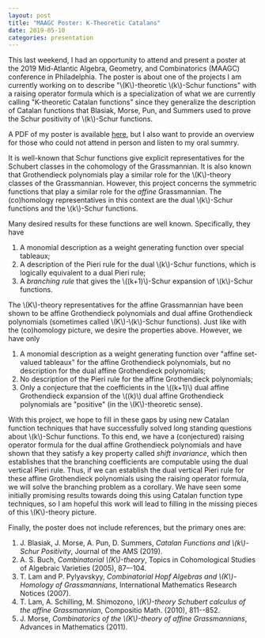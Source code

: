 ```yaml
---
layout: post
title: "MAAGC Poster: K-Theoretic Catalans"
date: 2019-05-10
categories: presentation
---
```


This last weekend, I had an opportunity to attend and present a poster at the 2019 Mid-Atlantic Algebra, Geometry, and Combinatorics (MAAGC) conference in Philadelphia. The poster is about one of the projects I am currently working on to describe "\\(K\\)-theoretic \\(k\\)-Schur functions" with a raising operator formula which is a specialization of what we are currently calling "K-theoretic Catalan functions" since they generalize the description of Catalan functions that Blasiak, Morse, Pun, and Summers used to prove the Schur positivity of \\(k\\)-Schur functions.

A PDF of my poster is available [here](https://ghseeli.github.io/grad-school-writings/presentations/maagc-2019-poster.pdf), but I also want to provide an overview for those who could not attend in person and listen to my oral summry.

It is well-known that Schur functions give explicit representatives for the Schubert classes in the cohomology of the Grassmannian. It is also known that Grothendieck polynomials play a similar role for the \\(K\\)-theory classes of the Grassmannian. However, this project concerns the symmetric functions that play a similar role for the *affine* Grassmannian. The (co)homology representatives in this context are the dual \\(k\\)-Schur functions and the \\(k\\)-Schur functions. 

Many desired results for these functions are well known. Specifically, they have

1. A monomial description as a weight generating function over special tableaux;
1. A description of the Pieri rule for the dual \\(k\\)-Schur functions, which is logically equivalent to a dual Pieri rule;
1. A *branching rule* that gives the \\((k+1)\\)-Schur expansion of \\(k\\)-Schur functions.

The \\(K\\)-theory representatives for the affine Grassmannian have been shown to be affine Grothendieck polynomials and dual affine Grothendieck polynomials (sometimes called \\(K\\)-\\(k\\)-Schur functions). Just like with the (co)homology picture, we desire the properties above. However, we have only 

1. A monomial description as a weight generating function over "affine set-valued tableaux" for the affine Grothendieck polynomials, but no description for the dual affine Grothendieck polynomials;
1. No description of the Pieri rule for the affine Grothendieck polynomials;
1. Only a conjecture that the coefficients in the \\((k+1)\\) dual affine Grothendieck expansion of the \\((k)\\) dual affine Grothendieck polynomials are "positive" (in the \\(K\\)-theoretic sense).

With this project, we hope to fill in these gaps by using new Catalan function techniques that have successfully solved long standing questions about \\(k\\)-Schur functions. To this end, we have a (conjectured) raising operator formula for the dual affine Grothendieck polynomials and have shown that they satisfy a key property called *shift invariance*, which then establishes that the branching coefficients are computable using the dual vertical Pieri rule. Thus, if we can establish the dual vertical Pieri rule for these affine Grothendieck polynomials using the raising operator formula, we will solve the branching problem as a corollary. We have seen some initially promising results towards doing this using Catalan function type techniques, so I am hopeful this work will lead to filling in the missing pieces of this \\(K\\)-theory picture. 

Finally, the poster does not include references, but the primary ones are:

1. J. Blasiak, J. Morse, A. Pun, D. Summers, *Catalan Functions and \\(k\\)-Schur Positivity*, Journal of the AMS (2019).
1. A. S. Buch, *Combinatorial \\(K\\)-theory*, Topics in Cohomological Studies of Algebraic Varieties (2005), 87–-104.
1. T. Lam and P. Pylyavskyy, *Combinatorial Hopf Algebras and \\(K\\)-Homology of Grassmannians*, International Mathematics Research Notices (2007).
1. T. Lam, A. Schilling, M. Shimozono, *\\(K\\)-theory Schubert calculus of the affine Grassmannian*, Compositio Math. (2010), 811--852.
1. J. Morse, *Combinatorics of the \\(K\\)-theory of affine Grassmannians*, Advances in Mathematics (2011).
